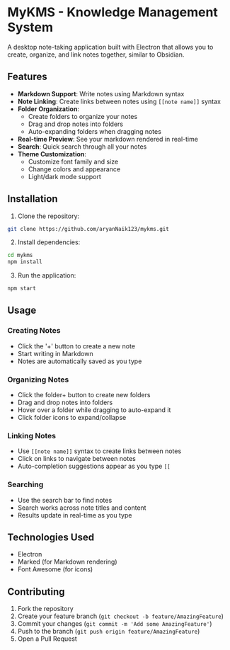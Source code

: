 # MyKMS - Knowledge Management System

A desktop note-taking application built with Electron that allows you to create, organize, and link notes together, similar to Obsidian.

## Features

- **Markdown Support**: Write notes using Markdown syntax
- **Note Linking**: Create links between notes using `[[note name]]` syntax
- **Folder Organization**: 
  - Create folders to organize your notes
  - Drag and drop notes into folders
  - Auto-expanding folders when dragging notes
- **Real-time Preview**: See your markdown rendered in real-time
- **Search**: Quick search through all your notes
- **Theme Customization**: 
  - Customize font family and size
  - Change colors and appearance
  - Light/dark mode support

## Installation

1. Clone the repository:
```bash
git clone https://github.com/aryanNaik123/mykms.git
```

2. Install dependencies:
```bash
cd mykms
npm install
```

3. Run the application:
```bash
npm start
```

## Usage

### Creating Notes
- Click the '+' button to create a new note
- Start writing in Markdown
- Notes are automatically saved as you type

### Organizing Notes
- Click the folder+ button to create new folders
- Drag and drop notes into folders
- Hover over a folder while dragging to auto-expand it
- Click folder icons to expand/collapse

### Linking Notes
- Use `[[note name]]` syntax to create links between notes
- Click on links to navigate between notes
- Auto-completion suggestions appear as you type `[[`

### Searching
- Use the search bar to find notes
- Search works across note titles and content
- Results update in real-time as you type

## Technologies Used

- Electron
- Marked (for Markdown rendering)
- Font Awesome (for icons)

## Contributing

1. Fork the repository
2. Create your feature branch (`git checkout -b feature/AmazingFeature`)
3. Commit your changes (`git commit -m 'Add some AmazingFeature'`)
4. Push to the branch (`git push origin feature/AmazingFeature`)
5. Open a Pull Request
